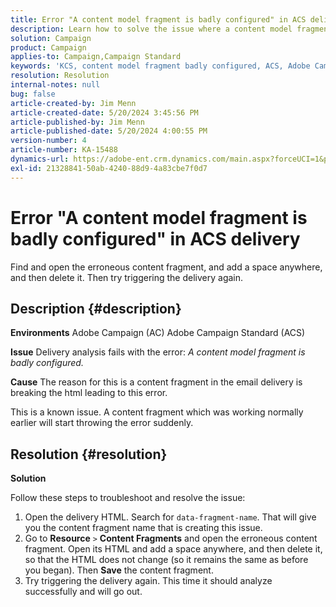 ```yaml
---
title: Error "A content model fragment is badly configured" in ACS delivery
description: Learn how to solve the issue where a content model fragment is badly configured.
solution: Campaign
product: Campaign
applies-to: Campaign,Campaign Standard
keywords: 'KCS, content model fragment badly configured, ACS, Adobe Campaign Standard, Adobe Campaign, AC, HTML, delivery, data-fragment-name, error, '
resolution: Resolution
internal-notes: null
bug: false
article-created-by: Jim Menn
article-created-date: 5/20/2024 3:45:56 PM
article-published-by: Jim Menn
article-published-date: 5/20/2024 4:00:55 PM
version-number: 4
article-number: KA-15488
dynamics-url: https://adobe-ent.crm.dynamics.com/main.aspx?forceUCI=1&pagetype=entityrecord&etn=knowledgearticle&id=7c4e1c07-c016-ef11-9f8a-6045bd006268
exl-id: 21328841-50ab-4240-88d9-4a83cbe7f0d7
---
```

# Error "A content model fragment is badly configured" in ACS delivery


Find and open the erroneous content fragment, and add a space anywhere, and then delete it. Then try triggering the delivery again.

## Description {#description}


<b>Environments</b>
 Adobe Campaign (AC)
 Adobe Campaign Standard (ACS)

<b>Issue</b>
 Delivery analysis fails with the error: *A content model fragment is badly configured.*

<b>Cause</b>
 The reason for this is a content fragment in the email delivery is breaking the html leading to this error.

This is a known issue. A content fragment which was working normally earlier will start throwing the error suddenly.


## Resolution {#resolution}


<b>Solution</b>

Follow these steps to troubleshoot and resolve the issue:

1. Open the delivery HTML. Search for `data-fragment-name`. That will give you the content fragment name that is creating this issue.
2. Go to <b>Resource</b> `>`  <b>Content Fragments</b> and open the erroneous content fragment. Open its HTML and add a space anywhere, and then delete it, so that the HTML does not change (so it remains the same as before you began). Then <b>Save</b> the content fragment.
3. Try triggering the delivery again. This time it should analyze successfully and will go out.
